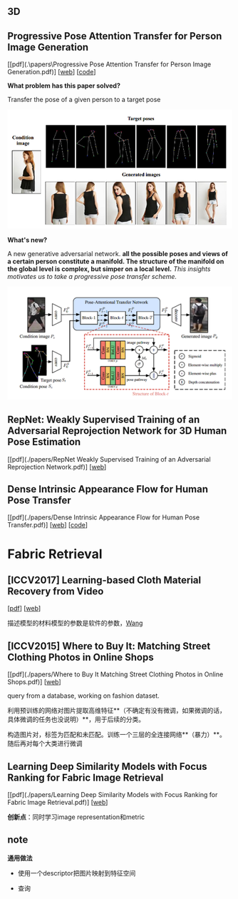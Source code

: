 ## 3D

## Progressive Pose Attention Transfer for Person Image Generation

\[[pdf](.\papers\Progressive Pose Attention Transfer for Person Image Generation.pdf)] \[[web](https://arxiv.org/pdf/1904.03349.pdf)] \[[code](https://github.com/tengteng95/Pose-Transfer)]

**What problem has this paper solved?**

Transfer the pose of a given person to a target pose

![1558707270090](papers.assets/1558707270090.png)

**What's new?**

A new generative adversarial network. **all the possible poses and views of a certain person constitute  a manifold. The structure of the manifold on the global level is complex, but simper on a local level.** *This insights motivates us to take a progressive pose transfer scheme.*

![1558708166719](papers.assets/1558708166719.png)

## RepNet: Weakly Supervised Training of an Adversarial Reprojection Network for 3D Human Pose Estimation

\[[pdf](./papers/RepNet Weakly Supervised Training of an Adversarial Reprojection Network.pdf)] \[[web](https://arxiv.org/pdf/1902.09868.pdf)]

## Dense Intrinsic Appearance Flow for Human Pose Transfer

\[[pdf](./papers/Dense Intrinsic Appearance Flow for Human Pose Transfer.pdf)] \[[web](https://arxiv.org/pdf/1903.11326.pdf)] \[[code](https://github.com/ly015/intrinsic_flow)]

# Fabric Retrieval

## [ICCV2017] Learning-based Cloth Material Recovery from Video

\[[pdf](./papers/Yang_Learning-Based_Cloth_Material_ICCV_2017_paper.pdf)] \[[web](http://openaccess.thecvf.com/content_ICCV_2017/papers/Yang_Learning-Based_Cloth_Material_ICCV_2017_paper.pdf)]

描述模型的材料模型的参数是软件的参数，[Wang](https://dl.acm.org/citation.cfm?id=1964966)

## [ICCV2015] Where to Buy It: Matching Street Clothing Photos in Online Shops 

 \[[pdf](./papers/Where to Buy It Matching Street Clothing Photos in Online Shops.pdf)] \[[web](https://www.cv-foundation.org/openaccess/content_iccv_2015/papers/Kiapour_Where_to_Buy_ICCV_2015_paper.pdf)]

query from a database, working on fashion dataset.

利用预训练的网络对图片提取高维特征**（不确定有没有微调，如果微调的话，具体微调的任务也没说明）**，用于后续的分类。

构造图片对，标签为匹配和未匹配。训练一个三层的全连接网络**（暴力）**。随后再对每个大类进行微调

## Learning Deep Similarity Models with Focus Ranking for Fabric Image Retrieval

\[[pdf](./papers/Learning Deep Similarity Models with Focus Ranking for Fabric Image Retrieval.pdf)] \[[web](https://arxiv.org/pdf/1712.10211.pdf)]

**创新点**：同时学习image representation和metric

## note

**通用做法**

- 使用一个descriptor把图片映射到特征空间

  

- 查询